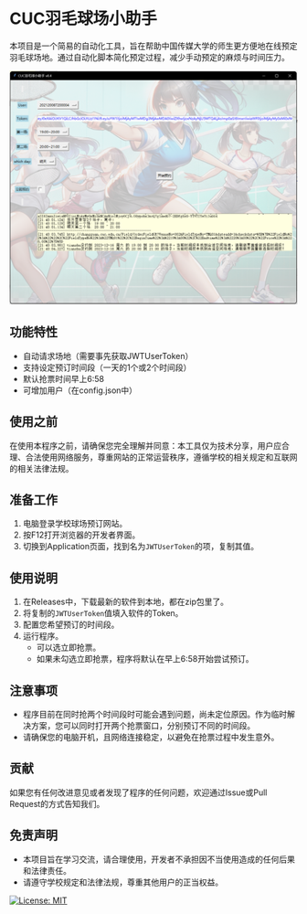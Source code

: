 # CUC羽毛球场小助手
本项目是一个简易的自动化工具，旨在帮助中国传媒大学的师生更方便地在线预定羽毛球场地。通过自动化脚本简化预定过程，减少手动预定的麻烦与时间压力。

![image](https://github.com/HarbinBear/Badminton/blob/BrownXiong/ScreenShot.png)


## 功能特性

- 自动请求场地（需要事先获取JWTUserToken）
- 支持设定预订时间段（一天的1个或2个时间段）
- 默认抢票时间早上6:58
- 可增加用户（在config.json中）

## 使用之前

在使用本程序之前，请确保您完全理解并同意：本工具仅为技术分享，用户应合理、合法使用网络服务，尊重网站的正常运营秩序，遵循学校的相关规定和互联网的相关法律法规。

## 准备工作

1. 电脑登录学校球场预订网站。
2. 按F12打开浏览器的开发者界面。
3. 切换到Application页面，找到名为`JWTUserToken`的项，复制其值。

## 使用说明

1. 在Releases中，下载最新的软件到本地，都在zip包里了。
2. 将复制的`JWTUserToken`值填入软件的Token。
3. 配置您希望预订的时间段。
4. 运行程序。
    - 可以选立即抢票。
    - 如果未勾选立即抢票，程序将默认在早上6:58开始尝试预订。

## 注意事项

- 程序目前在同时抢两个时间段时可能会遇到问题，尚未定位原因。作为临时解决方案，您可以同时打开两个抢票窗口，分别预订不同的时间段。
- 请确保您的电脑开机，且网络连接稳定，以避免在抢票过程中发生意外。

## 贡献

如果您有任何改进意见或者发现了程序的任何问题，欢迎通过Issue或Pull Request的方式告知我们。

## 免责声明

- 本项目旨在学习交流，请合理使用，开发者不承担因不当使用造成的任何后果和法律责任。
- 请遵守学校规定和法律法规，尊重其他用户的正当权益。


[![License: MIT](https://img.shields.io/badge/License-MIT-yellow.svg)](https://opensource.org/licenses/MIT)









